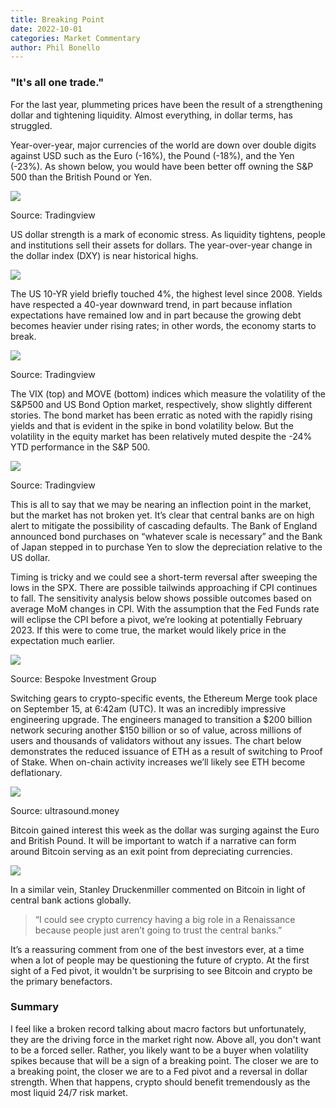 ```yaml
---
title: Breaking Point
date: 2022-10-01
categories: Market Commentary
author: Phil Bonello
---
```

### "It's all one trade."

For the last year, plummeting prices have been the result of a strengthening dollar and tightening liquidity. Almost everything, in dollar terms, has struggled.

Year-over-year, major currencies of the world are down over double digits against USD such as the Euro (-16%), the Pound (-18%), and the Yen (-23%). As shown below, you would have been better off owning the S&P 500 than the British Pound or Yen.

![](/images/dxy2.png)

Source: Tradingview

US dollar strength is a mark of economic stress. As liquidity tightens, people and institutions sell their assets for dollars. The year-over-year change in the dollar index (DXY) is near historical highs.

![](/images/dxyoy.png)

The US 10-YR yield briefly touched 4%, the highest level since 2008. Yields have respected a 40-year downward trend, in part because inflation expectations have remained low and in part because the growing debt becomes heavier under rising rates; in other words, the economy starts to break.

![](/images/10yryield.png)

Source: Tradingview

The VIX (top) and MOVE (bottom) indices which measure the volatility of the S&P500 and US Bond Option market, respectively, show slightly different stories. The bond market has been erratic as noted with the rapidly rising yields and that is evident in the spike in bond volatility below. But the volatility in the equity market has been relatively muted despite the -24% YTD performance in the S&P 500.

![](/images/Screen%20Shot%202022-09-30%20at%203.52.35%20PM.png)

Source: Tradingview

This is all to say that we may be nearing an inflection point in the market, but the market has not broken yet. It’s clear that central banks are on high alert to mitigate the possibility of cascading defaults. The Bank of England announced bond purchases on “whatever scale is necessary” and the Bank of Japan stepped in to purchase Yen to slow the depreciation relative to the US dollar.

Timing is tricky and we could see a short-term reversal after sweeping the lows in the SPX. There are possible tailwinds approaching if CPI continues to fall. The sensitivity analysis below shows possible outcomes based on average MoM changes in CPI. With the assumption that the Fed Funds rate will eclipse the CPI before a pivot, we’re looking at potentially February 2023. If this were to come true, the market would likely price in the expectation much earlier.

![](/images/Screen%20Shot%202022-10-03%20at%209.59.12%20AM.png)

Source: Bespoke Investment Group

Switching gears to crypto-specific events, the Ethereum Merge took place on September 15, at 6:42am (UTC). It was an incredibly impressive engineering upgrade. The engineers managed to transition a $200 billion network securing another $150 billion or so of value, across millions of users and thousands of validators without any issues. The chart below demonstrates the reduced issuance of ETH as a result of switching to Proof of Stake. When on-chain activity increases we’ll likely see ETH become deflationary.

![](/images/mergeissuance-49c3e3d7.png)

Source:  ultrasound.money

Bitcoin gained interest this week as the dollar was surging against the Euro and British Pound. It will be important to watch if a narrative can form around Bitcoin serving as an exit point from depreciating currencies.

![](/images/btcgbp-5c15e62b.png)

In a similar vein, Stanley Druckenmiller commented on Bitcoin in light of central bank actions globally.

> “I could see crypto currency having a big role in a Renaissance because people just aren’t going to trust the central banks.”

It’s a reassuring comment from one of the best investors ever, at a time when a lot of people may be questioning the future of crypto. At the first sight of a Fed pivot, it wouldn't be surprising to see Bitcoin and crypto be the primary benefactors.

### Summary

I feel like a broken record talking about macro factors but unfortunately, they are the driving force in the market right now. Above all, you don't want to be a forced seller. Rather, you likely want to be a buyer when volatility spikes because that will be a sign of a breaking point. The closer we are to a breaking point, the closer we are to a Fed pivot and a reversal in dollar strength. When that happens, crypto should benefit tremendously as the most liquid 24/7 risk market.